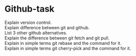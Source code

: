 # Github-task
Explain version control.   
Explain difference between git and github.   
List 3 other github alternatives.   
Explain the difference between git fetch and git pull.   
Explain in simple terms git rebase and the command for it.   
Explain in simple terms git cherry-pick and the command for it.   